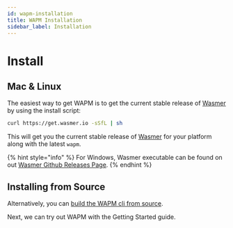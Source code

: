 ```yaml
---
id: wapm-installation
title: WAPM Installation
sidebar_label: Installation
---
```


# Install

## Mac & Linux

The easiest way to get WAPM is to get the current stable release of [Wasmer](https://wasmer.io/) by using the install script:

```bash
curl https://get.wasmer.io -sSfL | sh
```

This will get you the current stable release of [Wasmer](https://wasmer.io/) for your platform along with the latest `wapm`.

{% hint style="info" %}
For Windows, Wasmer executable can be found on out [Wasmer Github Releases Page](https://github.com/wasmerio/wasmer/releases).
{% endhint %}

## Installing from Source

Alternatively, you can [build the WAPM cli from source](https://github.com/wapmio/cli#compiling-from-source).

Next, we can try out WAPM with the Getting Started guide.

